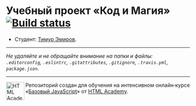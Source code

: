 # Учебный проект «Код и Магия» [![Build status][travis-image]][travis-url]

* Студент: [Тимур Эмиров](https://up.htmlacademy.ru/javascript/11/user/538997).

---

_Не удаляйте и не обращайте внимание на папки и файлы:_<br>
_`.editorconfig`, `.eslintrc`, `.gitattributes`, `.gitignore`, `.travis.yml`, `package.json`._

---

<a href="https://htmlacademy.ru/intensive/javascript"><img align="left" width="50" height="50" title="HTML Academy" src="https://up.htmlacademy.ru/static/img/intensive/javascript/logo-for-github.svg"></a>

Репозиторий создан для обучения на интенсивном онлайн‑курсе «[Базовый JavaScript](https://htmlacademy.ru/intensive/javascript)» от [HTML Academy](https://htmlacademy.ru).

[travis-image]: https://travis-ci.org/htmlacademy-javascript/538997-code-and-magick.svg?branch=master
[travis-url]: https://travis-ci.org/htmlacademy-javascript/538997-code-and-magick
